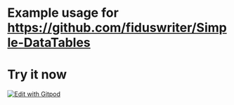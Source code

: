 # Example usage for https://github.com/fiduswriter/Simple-DataTables

# Try it now

[![Edit with Gitpod](https://gitpod.io/button/open-in-gitpod.svg)](https://gitpod.io/#https://github.com/playerla/simple-datatables-example)